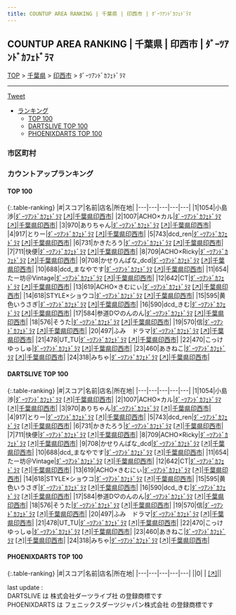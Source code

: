 ```yaml
---
title: COUNTUP AREA RANKING | 千葉県 | 印西市 | ﾀﾞｰﾂｱﾝﾄﾞｶﾌｪﾄﾞﾗﾏ
---
```

## COUNTUP AREA RANKING | 千葉県 | 印西市 | ﾀﾞｰﾂｱﾝﾄﾞｶﾌｪﾄﾞﾗﾏ

[TOP](/darts/rank/) > [千葉県](/darts/rank/千葉県/) > [印西市](/darts/rank/千葉県/印西市/) > ﾀﾞｰﾂｱﾝﾄﾞｶﾌｪﾄﾞﾗﾏ

___

<a href="https://twitter.com/share?ref_src=twsrc%5Etfw" data-text="COUNTUP AREA RANKING | 千葉県印西市ﾀﾞｰﾂｱﾝﾄﾞｶﾌｪﾄﾞﾗﾏ" class="twitter-share-button" data-hashtags="DARTSLIVE,PHOENIXDARTS,darts,ダーツ" data-show-count="false">Tweet</a>

* [ランキング](#カウントアップランキング)
    * [TOP 100](#top-100)
    * [DARTSLIVE TOP 100](#dartslive-top-100)
    * [PHOENIXDARTS TOP 100](#phoenixdarts-top-100)

### 市区町村

<ul>

</ul>

### カウントアップランキング

#### TOP 100



{:.table-ranking}
|#|スコア|名前|店名|所在地|
|---|---|---|---|---|
|1|1054|<span class="rank-name-dl">小島 渉</span>|<a href="/darts/rank/shops/8ae8a7ab19ea03b3774c926eb736cb5a.html">ﾀﾞｰﾂｱﾝﾄﾞｶﾌｪﾄﾞﾗﾏ</a> <a href="https://search.dartslive.com/jp/shop/8ae8a7ab19ea03b3774c926eb736cb5a">[↗]</a>|<a href="/darts/rank/千葉県/印西市">千葉県印西市</a>|
|2|1007|<span class="rank-name-dl">ACHO×カル</span>|<a href="/darts/rank/shops/8ae8a7ab19ea03b3774c926eb736cb5a.html">ﾀﾞｰﾂｱﾝﾄﾞｶﾌｪﾄﾞﾗﾏ</a> <a href="https://search.dartslive.com/jp/shop/8ae8a7ab19ea03b3774c926eb736cb5a">[↗]</a>|<a href="/darts/rank/千葉県/印西市">千葉県印西市</a>|
|3|970|<span class="rank-name-dl">ありちゃん</span>|<a href="/darts/rank/shops/8ae8a7ab19ea03b3774c926eb736cb5a.html">ﾀﾞｰﾂｱﾝﾄﾞｶﾌｪﾄﾞﾗﾏ</a> <a href="https://search.dartslive.com/jp/shop/8ae8a7ab19ea03b3774c926eb736cb5a">[↗]</a>|<a href="/darts/rank/千葉県/印西市">千葉県印西市</a>|
|4|917|<span class="rank-name-dl">とりー</span>|<a href="/darts/rank/shops/8ae8a7ab19ea03b3774c926eb736cb5a.html">ﾀﾞｰﾂｱﾝﾄﾞｶﾌｪﾄﾞﾗﾏ</a> <a href="https://search.dartslive.com/jp/shop/8ae8a7ab19ea03b3774c926eb736cb5a">[↗]</a>|<a href="/darts/rank/千葉県/印西市">千葉県印西市</a>|
|5|743|<span class="rank-name-dl">dcd_ren</span>|<a href="/darts/rank/shops/8ae8a7ab19ea03b3774c926eb736cb5a.html">ﾀﾞｰﾂｱﾝﾄﾞｶﾌｪﾄﾞﾗﾏ</a> <a href="https://search.dartslive.com/jp/shop/8ae8a7ab19ea03b3774c926eb736cb5a">[↗]</a>|<a href="/darts/rank/千葉県/印西市">千葉県印西市</a>|
|6|731|<span class="rank-name-dl">かきたろう</span>|<a href="/darts/rank/shops/8ae8a7ab19ea03b3774c926eb736cb5a.html">ﾀﾞｰﾂｱﾝﾄﾞｶﾌｪﾄﾞﾗﾏ</a> <a href="https://search.dartslive.com/jp/shop/8ae8a7ab19ea03b3774c926eb736cb5a">[↗]</a>|<a href="/darts/rank/千葉県/印西市">千葉県印西市</a>|
|7|711|<span class="rank-name-dl">快便</span>|<a href="/darts/rank/shops/8ae8a7ab19ea03b3774c926eb736cb5a.html">ﾀﾞｰﾂｱﾝﾄﾞｶﾌｪﾄﾞﾗﾏ</a> <a href="https://search.dartslive.com/jp/shop/8ae8a7ab19ea03b3774c926eb736cb5a">[↗]</a>|<a href="/darts/rank/千葉県/印西市">千葉県印西市</a>|
|8|709|<span class="rank-name-dl">ACHO×Ricky</span>|<a href="/darts/rank/shops/8ae8a7ab19ea03b3774c926eb736cb5a.html">ﾀﾞｰﾂｱﾝﾄﾞｶﾌｪﾄﾞﾗﾏ</a> <a href="https://search.dartslive.com/jp/shop/8ae8a7ab19ea03b3774c926eb736cb5a">[↗]</a>|<a href="/darts/rank/千葉県/印西市">千葉県印西市</a>|
|9|708|<span class="rank-name-dl">かせりんぱな_dcd</span>|<a href="/darts/rank/shops/8ae8a7ab19ea03b3774c926eb736cb5a.html">ﾀﾞｰﾂｱﾝﾄﾞｶﾌｪﾄﾞﾗﾏ</a> <a href="https://search.dartslive.com/jp/shop/8ae8a7ab19ea03b3774c926eb736cb5a">[↗]</a>|<a href="/darts/rank/千葉県/印西市">千葉県印西市</a>|
|10|688|<span class="rank-name-dl">dcd_まなやです</span>|<a href="/darts/rank/shops/8ae8a7ab19ea03b3774c926eb736cb5a.html">ﾀﾞｰﾂｱﾝﾄﾞｶﾌｪﾄﾞﾗﾏ</a> <a href="https://search.dartslive.com/jp/shop/8ae8a7ab19ea03b3774c926eb736cb5a">[↗]</a>|<a href="/darts/rank/千葉県/印西市">千葉県印西市</a>|
|11|654|<span class="rank-name-dl">たー坊＠Vintage</span>|<a href="/darts/rank/shops/8ae8a7ab19ea03b3774c926eb736cb5a.html">ﾀﾞｰﾂｱﾝﾄﾞｶﾌｪﾄﾞﾗﾏ</a> <a href="https://search.dartslive.com/jp/shop/8ae8a7ab19ea03b3774c926eb736cb5a">[↗]</a>|<a href="/darts/rank/千葉県/印西市">千葉県印西市</a>|
|12|642|<span class="rank-name-dl">CT</span>|<a href="/darts/rank/shops/8ae8a7ab19ea03b3774c926eb736cb5a.html">ﾀﾞｰﾂｱﾝﾄﾞｶﾌｪﾄﾞﾗﾏ</a> <a href="https://search.dartslive.com/jp/shop/8ae8a7ab19ea03b3774c926eb736cb5a">[↗]</a>|<a href="/darts/rank/千葉県/印西市">千葉県印西市</a>|
|13|619|<span class="rank-name-dl">ACHO×きむにぃ</span>|<a href="/darts/rank/shops/8ae8a7ab19ea03b3774c926eb736cb5a.html">ﾀﾞｰﾂｱﾝﾄﾞｶﾌｪﾄﾞﾗﾏ</a> <a href="https://search.dartslive.com/jp/shop/8ae8a7ab19ea03b3774c926eb736cb5a">[↗]</a>|<a href="/darts/rank/千葉県/印西市">千葉県印西市</a>|
|14|618|<span class="rank-name-dl">STYLE×ショウコ</span>|<a href="/darts/rank/shops/8ae8a7ab19ea03b3774c926eb736cb5a.html">ﾀﾞｰﾂｱﾝﾄﾞｶﾌｪﾄﾞﾗﾏ</a> <a href="https://search.dartslive.com/jp/shop/8ae8a7ab19ea03b3774c926eb736cb5a">[↗]</a>|<a href="/darts/rank/千葉県/印西市">千葉県印西市</a>|
|15|595|<span class="rank-name-dl">黄色いうさぎ</span>|<a href="/darts/rank/shops/8ae8a7ab19ea03b3774c926eb736cb5a.html">ﾀﾞｰﾂｱﾝﾄﾞｶﾌｪﾄﾞﾗﾏ</a> <a href="https://search.dartslive.com/jp/shop/8ae8a7ab19ea03b3774c926eb736cb5a">[↗]</a>|<a href="/darts/rank/千葉県/印西市">千葉県印西市</a>|
|16|590|<span class="rank-name-dl">dcd_きむ</span>|<a href="/darts/rank/shops/8ae8a7ab19ea03b3774c926eb736cb5a.html">ﾀﾞｰﾂｱﾝﾄﾞｶﾌｪﾄﾞﾗﾏ</a> <a href="https://search.dartslive.com/jp/shop/8ae8a7ab19ea03b3774c926eb736cb5a">[↗]</a>|<a href="/darts/rank/千葉県/印西市">千葉県印西市</a>|
|17|584|<span class="rank-name-dl">参道D♡のんのん</span>|<a href="/darts/rank/shops/8ae8a7ab19ea03b3774c926eb736cb5a.html">ﾀﾞｰﾂｱﾝﾄﾞｶﾌｪﾄﾞﾗﾏ</a> <a href="https://search.dartslive.com/jp/shop/8ae8a7ab19ea03b3774c926eb736cb5a">[↗]</a>|<a href="/darts/rank/千葉県/印西市">千葉県印西市</a>|
|18|576|<span class="rank-name-dl">そうた</span>|<a href="/darts/rank/shops/8ae8a7ab19ea03b3774c926eb736cb5a.html">ﾀﾞｰﾂｱﾝﾄﾞｶﾌｪﾄﾞﾗﾏ</a> <a href="https://search.dartslive.com/jp/shop/8ae8a7ab19ea03b3774c926eb736cb5a">[↗]</a>|<a href="/darts/rank/千葉県/印西市">千葉県印西市</a>|
|19|570|<span class="rank-name-dl">信</span>|<a href="/darts/rank/shops/8ae8a7ab19ea03b3774c926eb736cb5a.html">ﾀﾞｰﾂｱﾝﾄﾞｶﾌｪﾄﾞﾗﾏ</a> <a href="https://search.dartslive.com/jp/shop/8ae8a7ab19ea03b3774c926eb736cb5a">[↗]</a>|<a href="/darts/rank/千葉県/印西市">千葉県印西市</a>|
|20|497|<span class="rank-name-dl">ふみ　ドラマ</span>|<a href="/darts/rank/shops/8ae8a7ab19ea03b3774c926eb736cb5a.html">ﾀﾞｰﾂｱﾝﾄﾞｶﾌｪﾄﾞﾗﾏ</a> <a href="https://search.dartslive.com/jp/shop/8ae8a7ab19ea03b3774c926eb736cb5a">[↗]</a>|<a href="/darts/rank/千葉県/印西市">千葉県印西市</a>|
|21|478|<span class="rank-name-dl">UT_TU</span>|<a href="/darts/rank/shops/8ae8a7ab19ea03b3774c926eb736cb5a.html">ﾀﾞｰﾂｱﾝﾄﾞｶﾌｪﾄﾞﾗﾏ</a> <a href="https://search.dartslive.com/jp/shop/8ae8a7ab19ea03b3774c926eb736cb5a">[↗]</a>|<a href="/darts/rank/千葉県/印西市">千葉県印西市</a>|
|22|470|<span class="rank-name-dl">こっけゆっしゅ</span>|<a href="/darts/rank/shops/8ae8a7ab19ea03b3774c926eb736cb5a.html">ﾀﾞｰﾂｱﾝﾄﾞｶﾌｪﾄﾞﾗﾏ</a> <a href="https://search.dartslive.com/jp/shop/8ae8a7ab19ea03b3774c926eb736cb5a">[↗]</a>|<a href="/darts/rank/千葉県/印西市">千葉県印西市</a>|
|23|460|<span class="rank-name-dl">あきねこ</span>|<a href="/darts/rank/shops/8ae8a7ab19ea03b3774c926eb736cb5a.html">ﾀﾞｰﾂｱﾝﾄﾞｶﾌｪﾄﾞﾗﾏ</a> <a href="https://search.dartslive.com/jp/shop/8ae8a7ab19ea03b3774c926eb736cb5a">[↗]</a>|<a href="/darts/rank/千葉県/印西市">千葉県印西市</a>|
|24|318|<span class="rank-name-dl">みちゃ</span>|<a href="/darts/rank/shops/8ae8a7ab19ea03b3774c926eb736cb5a.html">ﾀﾞｰﾂｱﾝﾄﾞｶﾌｪﾄﾞﾗﾏ</a> <a href="https://search.dartslive.com/jp/shop/8ae8a7ab19ea03b3774c926eb736cb5a">[↗]</a>|<a href="/darts/rank/千葉県/印西市">千葉県印西市</a>|


#### DARTSLIVE TOP 100



{:.table-ranking}
|#|スコア|名前|店名|所在地|
|---|---|---|---|---|
|1|1054|<span class="rank-name-dl">小島 渉</span>|<a href="/darts/rank/shops/8ae8a7ab19ea03b3774c926eb736cb5a.html">ﾀﾞｰﾂｱﾝﾄﾞｶﾌｪﾄﾞﾗﾏ</a> <a href="https://search.dartslive.com/jp/shop/8ae8a7ab19ea03b3774c926eb736cb5a">[↗]</a>|<a href="/darts/rank/千葉県/印西市">千葉県印西市</a>|
|2|1007|<span class="rank-name-dl">ACHO×カル</span>|<a href="/darts/rank/shops/8ae8a7ab19ea03b3774c926eb736cb5a.html">ﾀﾞｰﾂｱﾝﾄﾞｶﾌｪﾄﾞﾗﾏ</a> <a href="https://search.dartslive.com/jp/shop/8ae8a7ab19ea03b3774c926eb736cb5a">[↗]</a>|<a href="/darts/rank/千葉県/印西市">千葉県印西市</a>|
|3|970|<span class="rank-name-dl">ありちゃん</span>|<a href="/darts/rank/shops/8ae8a7ab19ea03b3774c926eb736cb5a.html">ﾀﾞｰﾂｱﾝﾄﾞｶﾌｪﾄﾞﾗﾏ</a> <a href="https://search.dartslive.com/jp/shop/8ae8a7ab19ea03b3774c926eb736cb5a">[↗]</a>|<a href="/darts/rank/千葉県/印西市">千葉県印西市</a>|
|4|917|<span class="rank-name-dl">とりー</span>|<a href="/darts/rank/shops/8ae8a7ab19ea03b3774c926eb736cb5a.html">ﾀﾞｰﾂｱﾝﾄﾞｶﾌｪﾄﾞﾗﾏ</a> <a href="https://search.dartslive.com/jp/shop/8ae8a7ab19ea03b3774c926eb736cb5a">[↗]</a>|<a href="/darts/rank/千葉県/印西市">千葉県印西市</a>|
|5|743|<span class="rank-name-dl">dcd_ren</span>|<a href="/darts/rank/shops/8ae8a7ab19ea03b3774c926eb736cb5a.html">ﾀﾞｰﾂｱﾝﾄﾞｶﾌｪﾄﾞﾗﾏ</a> <a href="https://search.dartslive.com/jp/shop/8ae8a7ab19ea03b3774c926eb736cb5a">[↗]</a>|<a href="/darts/rank/千葉県/印西市">千葉県印西市</a>|
|6|731|<span class="rank-name-dl">かきたろう</span>|<a href="/darts/rank/shops/8ae8a7ab19ea03b3774c926eb736cb5a.html">ﾀﾞｰﾂｱﾝﾄﾞｶﾌｪﾄﾞﾗﾏ</a> <a href="https://search.dartslive.com/jp/shop/8ae8a7ab19ea03b3774c926eb736cb5a">[↗]</a>|<a href="/darts/rank/千葉県/印西市">千葉県印西市</a>|
|7|711|<span class="rank-name-dl">快便</span>|<a href="/darts/rank/shops/8ae8a7ab19ea03b3774c926eb736cb5a.html">ﾀﾞｰﾂｱﾝﾄﾞｶﾌｪﾄﾞﾗﾏ</a> <a href="https://search.dartslive.com/jp/shop/8ae8a7ab19ea03b3774c926eb736cb5a">[↗]</a>|<a href="/darts/rank/千葉県/印西市">千葉県印西市</a>|
|8|709|<span class="rank-name-dl">ACHO×Ricky</span>|<a href="/darts/rank/shops/8ae8a7ab19ea03b3774c926eb736cb5a.html">ﾀﾞｰﾂｱﾝﾄﾞｶﾌｪﾄﾞﾗﾏ</a> <a href="https://search.dartslive.com/jp/shop/8ae8a7ab19ea03b3774c926eb736cb5a">[↗]</a>|<a href="/darts/rank/千葉県/印西市">千葉県印西市</a>|
|9|708|<span class="rank-name-dl">かせりんぱな_dcd</span>|<a href="/darts/rank/shops/8ae8a7ab19ea03b3774c926eb736cb5a.html">ﾀﾞｰﾂｱﾝﾄﾞｶﾌｪﾄﾞﾗﾏ</a> <a href="https://search.dartslive.com/jp/shop/8ae8a7ab19ea03b3774c926eb736cb5a">[↗]</a>|<a href="/darts/rank/千葉県/印西市">千葉県印西市</a>|
|10|688|<span class="rank-name-dl">dcd_まなやです</span>|<a href="/darts/rank/shops/8ae8a7ab19ea03b3774c926eb736cb5a.html">ﾀﾞｰﾂｱﾝﾄﾞｶﾌｪﾄﾞﾗﾏ</a> <a href="https://search.dartslive.com/jp/shop/8ae8a7ab19ea03b3774c926eb736cb5a">[↗]</a>|<a href="/darts/rank/千葉県/印西市">千葉県印西市</a>|
|11|654|<span class="rank-name-dl">たー坊＠Vintage</span>|<a href="/darts/rank/shops/8ae8a7ab19ea03b3774c926eb736cb5a.html">ﾀﾞｰﾂｱﾝﾄﾞｶﾌｪﾄﾞﾗﾏ</a> <a href="https://search.dartslive.com/jp/shop/8ae8a7ab19ea03b3774c926eb736cb5a">[↗]</a>|<a href="/darts/rank/千葉県/印西市">千葉県印西市</a>|
|12|642|<span class="rank-name-dl">CT</span>|<a href="/darts/rank/shops/8ae8a7ab19ea03b3774c926eb736cb5a.html">ﾀﾞｰﾂｱﾝﾄﾞｶﾌｪﾄﾞﾗﾏ</a> <a href="https://search.dartslive.com/jp/shop/8ae8a7ab19ea03b3774c926eb736cb5a">[↗]</a>|<a href="/darts/rank/千葉県/印西市">千葉県印西市</a>|
|13|619|<span class="rank-name-dl">ACHO×きむにぃ</span>|<a href="/darts/rank/shops/8ae8a7ab19ea03b3774c926eb736cb5a.html">ﾀﾞｰﾂｱﾝﾄﾞｶﾌｪﾄﾞﾗﾏ</a> <a href="https://search.dartslive.com/jp/shop/8ae8a7ab19ea03b3774c926eb736cb5a">[↗]</a>|<a href="/darts/rank/千葉県/印西市">千葉県印西市</a>|
|14|618|<span class="rank-name-dl">STYLE×ショウコ</span>|<a href="/darts/rank/shops/8ae8a7ab19ea03b3774c926eb736cb5a.html">ﾀﾞｰﾂｱﾝﾄﾞｶﾌｪﾄﾞﾗﾏ</a> <a href="https://search.dartslive.com/jp/shop/8ae8a7ab19ea03b3774c926eb736cb5a">[↗]</a>|<a href="/darts/rank/千葉県/印西市">千葉県印西市</a>|
|15|595|<span class="rank-name-dl">黄色いうさぎ</span>|<a href="/darts/rank/shops/8ae8a7ab19ea03b3774c926eb736cb5a.html">ﾀﾞｰﾂｱﾝﾄﾞｶﾌｪﾄﾞﾗﾏ</a> <a href="https://search.dartslive.com/jp/shop/8ae8a7ab19ea03b3774c926eb736cb5a">[↗]</a>|<a href="/darts/rank/千葉県/印西市">千葉県印西市</a>|
|16|590|<span class="rank-name-dl">dcd_きむ</span>|<a href="/darts/rank/shops/8ae8a7ab19ea03b3774c926eb736cb5a.html">ﾀﾞｰﾂｱﾝﾄﾞｶﾌｪﾄﾞﾗﾏ</a> <a href="https://search.dartslive.com/jp/shop/8ae8a7ab19ea03b3774c926eb736cb5a">[↗]</a>|<a href="/darts/rank/千葉県/印西市">千葉県印西市</a>|
|17|584|<span class="rank-name-dl">参道D♡のんのん</span>|<a href="/darts/rank/shops/8ae8a7ab19ea03b3774c926eb736cb5a.html">ﾀﾞｰﾂｱﾝﾄﾞｶﾌｪﾄﾞﾗﾏ</a> <a href="https://search.dartslive.com/jp/shop/8ae8a7ab19ea03b3774c926eb736cb5a">[↗]</a>|<a href="/darts/rank/千葉県/印西市">千葉県印西市</a>|
|18|576|<span class="rank-name-dl">そうた</span>|<a href="/darts/rank/shops/8ae8a7ab19ea03b3774c926eb736cb5a.html">ﾀﾞｰﾂｱﾝﾄﾞｶﾌｪﾄﾞﾗﾏ</a> <a href="https://search.dartslive.com/jp/shop/8ae8a7ab19ea03b3774c926eb736cb5a">[↗]</a>|<a href="/darts/rank/千葉県/印西市">千葉県印西市</a>|
|19|570|<span class="rank-name-dl">信</span>|<a href="/darts/rank/shops/8ae8a7ab19ea03b3774c926eb736cb5a.html">ﾀﾞｰﾂｱﾝﾄﾞｶﾌｪﾄﾞﾗﾏ</a> <a href="https://search.dartslive.com/jp/shop/8ae8a7ab19ea03b3774c926eb736cb5a">[↗]</a>|<a href="/darts/rank/千葉県/印西市">千葉県印西市</a>|
|20|497|<span class="rank-name-dl">ふみ　ドラマ</span>|<a href="/darts/rank/shops/8ae8a7ab19ea03b3774c926eb736cb5a.html">ﾀﾞｰﾂｱﾝﾄﾞｶﾌｪﾄﾞﾗﾏ</a> <a href="https://search.dartslive.com/jp/shop/8ae8a7ab19ea03b3774c926eb736cb5a">[↗]</a>|<a href="/darts/rank/千葉県/印西市">千葉県印西市</a>|
|21|478|<span class="rank-name-dl">UT_TU</span>|<a href="/darts/rank/shops/8ae8a7ab19ea03b3774c926eb736cb5a.html">ﾀﾞｰﾂｱﾝﾄﾞｶﾌｪﾄﾞﾗﾏ</a> <a href="https://search.dartslive.com/jp/shop/8ae8a7ab19ea03b3774c926eb736cb5a">[↗]</a>|<a href="/darts/rank/千葉県/印西市">千葉県印西市</a>|
|22|470|<span class="rank-name-dl">こっけゆっしゅ</span>|<a href="/darts/rank/shops/8ae8a7ab19ea03b3774c926eb736cb5a.html">ﾀﾞｰﾂｱﾝﾄﾞｶﾌｪﾄﾞﾗﾏ</a> <a href="https://search.dartslive.com/jp/shop/8ae8a7ab19ea03b3774c926eb736cb5a">[↗]</a>|<a href="/darts/rank/千葉県/印西市">千葉県印西市</a>|
|23|460|<span class="rank-name-dl">あきねこ</span>|<a href="/darts/rank/shops/8ae8a7ab19ea03b3774c926eb736cb5a.html">ﾀﾞｰﾂｱﾝﾄﾞｶﾌｪﾄﾞﾗﾏ</a> <a href="https://search.dartslive.com/jp/shop/8ae8a7ab19ea03b3774c926eb736cb5a">[↗]</a>|<a href="/darts/rank/千葉県/印西市">千葉県印西市</a>|
|24|318|<span class="rank-name-dl">みちゃ</span>|<a href="/darts/rank/shops/8ae8a7ab19ea03b3774c926eb736cb5a.html">ﾀﾞｰﾂｱﾝﾄﾞｶﾌｪﾄﾞﾗﾏ</a> <a href="https://search.dartslive.com/jp/shop/8ae8a7ab19ea03b3774c926eb736cb5a">[↗]</a>|<a href="/darts/rank/千葉県/印西市">千葉県印西市</a>|


#### PHOENIXDARTS TOP 100



{:.table-ranking}
|#|スコア|名前|店名|所在地|
|---|---|---|---|---|
||0|<span class="rank-name-dl"> </span>|<a href="/darts/rank/shops/.html"></a> <a href="">[↗]</a>|<a href="/darts/rank//"></a>|


<div class="footer border-top border-gray-light mt-5 pt-3 text-right text-gray">
    last update : <span style="font-weight: italic" id="foot_last_modified"></span><br />
    DARTSLIVE は 株式会社ダーツライブ社 の登録商標です<br />
    PHOENIXDARTS は フェニックスダーツジャパン株式会社 の登録商標です<br />
</div>

<script src="https://cdnjs.cloudflare.com/ajax/libs/jquery.tablesorter/2.31.3/js/jquery.tablesorter.min.js" integrity="sha512-qzgd5cYSZcosqpzpn7zF2ZId8f/8CHmFKZ8j7mU4OUXTNRd5g+ZHBPsgKEwoqxCtdQvExE5LprwwPAgoicguNg==" crossorigin="anonymous" referrerpolicy="no-referrer"></script>
<link rel="stylesheet" href="https://cdnjs.cloudflare.com/ajax/libs/jquery.tablesorter/2.31.3/css/theme.default.min.css" integrity="sha512-wghhOJkjQX0Lh3NSWvNKeZ0ZpNn+SPVXX1Qyc9OCaogADktxrBiBdKGDoqVUOyhStvMBmJQ8ZdMHiR3wuEq8+w==" crossorigin="anonymous" referrerpolicy="no-referrer" />
<script>
$(function() {
    $(".table-ranking").tablesorter({sortList:[[0, 0]]});
    $("#foot_last_modified").text(formatDate(new Date(document.lastModified), 'yyyy-MM-dd HH:mm:ss'));
});
</script>

<script async src="https://platform.twitter.com/widgets.js" charset="utf-8"></script>